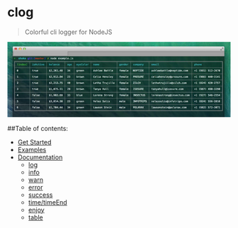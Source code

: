 clog
====
> Colorful cli logger for NodeJS

![Screenshot](https://raw.githubusercontent.com/a8m/clog/master/screenshot/table.jpg)

##Table of contents:
- [Get Started](#get-started)
- [Examples](#examples)
- [Documentation](#documentation)
  - [log]()
  - [info]()
  - [warn]()
  - [error]()
  - [success]()
  - [time/timeEnd]()
  - [enjoy]()
  - [table]()
